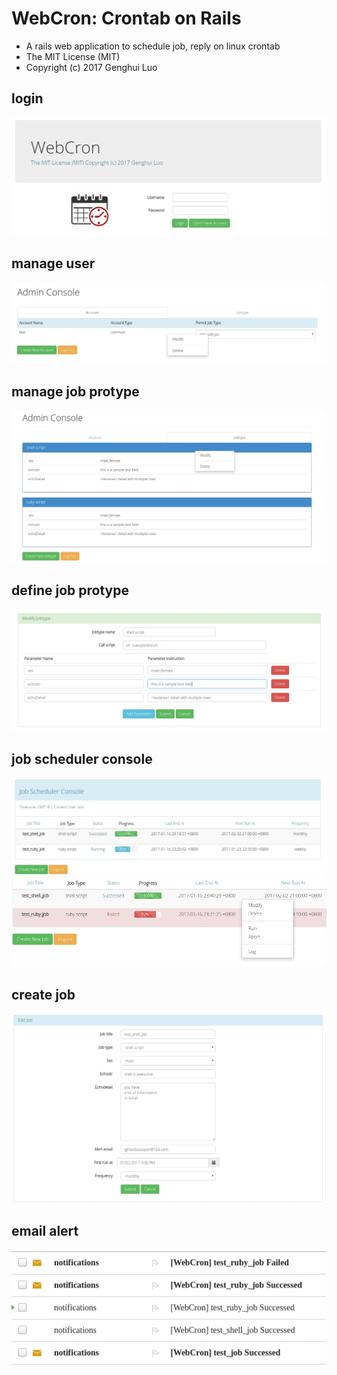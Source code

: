 # WebCron: Crontab on Rails

- A rails web application to schedule job, reply on linux crontab
- The MIT License (MIT)
- Copyright (c) 2017 Genghui Luo 

## login
![](./screenshot/webcron-login.jpg)

## manage user
![](./screenshot/webcron-admin.jpg)

## manage job protype
![](./screenshot/webcron-jobtype.jpg)

## define job protype
![](./screenshot/webcron-createjobtype.jpg)

## job scheduler console
![](./screenshot/webcron-joblist.jpg)
![](./screenshot/webcron-joblist2.jpg)

## create job 
![](./screenshot/webcron-createjob.jpg)

## email alert
![](./screenshot/webcron-email.jpg)
